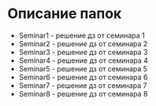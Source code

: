# Описание папок
+ Seminar1 - решение дз от семинара 1
+ Seminar2 - решение дз от семинара 2
+ Seminar3 - решение дз от семинара 3
+ Seminar4 - решение дз от семинара 4
+ Seminar5 - решение дз от семинара 5
+ Seminar6 - решение дз от семинара 6
+ Seminar7 - решение дз от семинара 7
+ Seminar8 - решение дз от семинара 8
